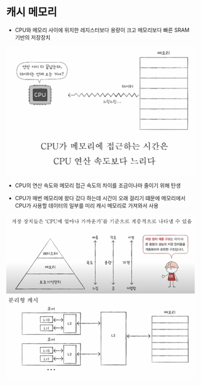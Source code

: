 # 캐시 메모리
- CPU와 메모리 사이에 위치한 레지스터보다 용량이 크고 메모리보다 빠른 SRAM 기반의 저장장치
<img src="./static/5-1.png">


- CPU의 연산 속도와 메모리 접근 속도의 차이를 조금이나마 줄이기 위해 탄생

- CPU가 매번 메모리에 왔다 갔다 하는데 시간이 오래 걸리기 떄문에 메모리에서 CPU가 사용할 데이터의 일부를 미리 캐시 메모리로 가져와서 사용
<img src="./static/5-2.png">
<img src="./static/5-3.png">

